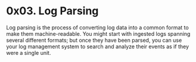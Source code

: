 # 0x03. Log Parsing  

Log parsing is the process of converting log data into a common format to make them machine-readable. You might start with ingested logs spanning several different formats; but once they have been parsed, you can use your log management system to search and analyze their events as if they were a single unit.
